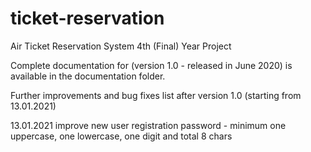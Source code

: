 # ticket-reservation
Air Ticket Reservation System 4th (Final) Year Project

Complete documentation for (version 1.0 - released in June 2020) is available in the documentation folder. 

Further improvements and bug fixes list after version 1.0 (starting from 13.01.2021)

13.01.2021 improve new user registration password - minimum one uppercase, one lowercase, one digit and total 8 chars 
